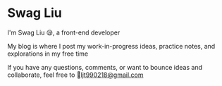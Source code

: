 # Swag Liu

I'm Swag Liu 😪, a front-end developer

My blog is where I post my work-in-progress ideas, practice notes, and explorations in my free time

If you have any questions, comments, or want to bounce ideas and collaborate, feel free to 📨ljt990218@gmail.com
